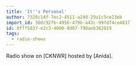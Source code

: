 ```yaml
---
title: 'It''s Personal'
author: 7328c14f-7ec2-4511-a24d-29a1c5ce23eb
import_id: 30dc92fb-4956-479b-a43c-99fdf4ce4837
id: 0fff5837-e2c3-4000-8d07-790aeb382019
tags:
  - radio-shows
---
```

Radio show on [CKNWR] hosted by [Anida].